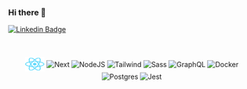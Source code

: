 
 <div >
 
 <h3>Hi there 👋</h3> 

 [![Linkedin Badge](https://img.shields.io/badge/-Deyvison%20Costa-blue?style=flat-square&logo=Linkedin&logoColor=white&link=https://www.linkedin.com/in/deyvisonccosta/)](https://www.linkedin.com/in/deyvisonccosta/)  
 
 </div>
 
 
 <br>
<!--  
  <div align="center" >
  <a href="https://github.com/DeyvisonCost"> 
  <img height="160em" src="https://github-readme-stats.vercel.app/api?username=DeyvisonCost&show_icons=true&theme=dracula&include_all_commits=true&count_private=true"/> <br> 
  <img height="160em" src="https://github-readme-stats.vercel.app/api/top-langs/?username=DeyvisonCost&layout=compact&langs_count=7&theme=dracula"/>
</div>
 ##
 -->
 
 <div align="center"  style="display: inline_block"><br>
  
  
 
  <img align="center" alt="React" height="30" width="40" src="https://raw.githubusercontent.com/devicons/devicon/master/icons/react/react-original.svg">
  <img align="center" alt="Next" height="35" width="36" src=https://ui-lib.com/blog/wp-content/uploads/2021/12/nextjs-boilerplate-logo.png>
  <img align="center" alt="NodeJS" height="30" width="40" src=https://www.vectorlogo.zone/logos/nodejs/nodejs-icon.svg>
  <img align="center" alt="Tailwind" height="30" width="40" src=https://www.vectorlogo.zone/logos/tailwindcss/tailwindcss-icon.svg>
  <img align="center" alt="Sass" height="30" width="40" src="https://www.vectorlogo.zone/logos/sass-lang/sass-lang-icon.svg">
  <img align="center" alt="GraphQL" height="30" width="40" src=https://www.vectorlogo.zone/logos/graphql/graphql-icon.svg>
  <img align="center" alt="Docker" height="30" width="40" src=https://www.vectorlogo.zone/logos/docker/docker-tile.svg>
  <img align="center" alt="Postgres" height="30" width="40" src=https://www.vectorlogo.zone/logos/postgresql/postgresql-icon.svg>
  <img align="center" alt="Jest" height="30" width="33" src=https://www.vectorlogo.zone/logos/jestjsio/jestjsio-icon.svg>
</div>
 
 <br>
 
 
 
 



